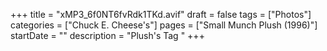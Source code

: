 +++
title = "xMP3_6f0NT6fvRdk1TKd.avif"
draft = false
tags = ["Photos"]
categories = ["Chuck E. Cheese's"]
pages = ["Small Munch Plush (1996)"]
startDate = ""
description = "Plush's Tag "
+++
